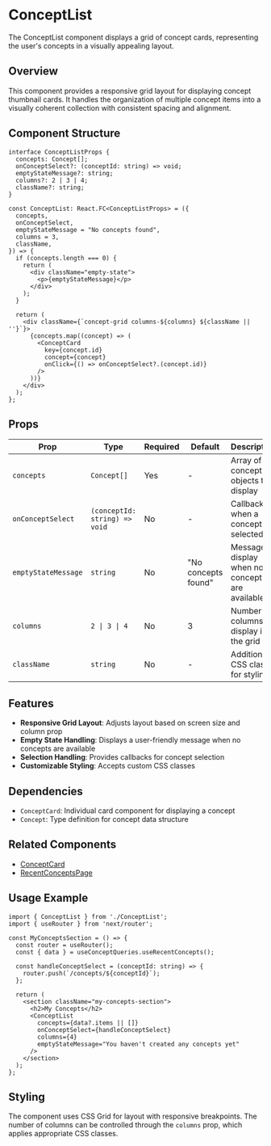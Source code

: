 # ConceptList

The ConceptList component displays a grid of concept cards, representing the user's concepts in a visually appealing layout.

## Overview

This component provides a responsive grid layout for displaying concept thumbnail cards. It handles the organization of multiple concept items into a visually coherent collection with consistent spacing and alignment.

## Component Structure

```tsx
interface ConceptListProps {
  concepts: Concept[];
  onConceptSelect?: (conceptId: string) => void;
  emptyStateMessage?: string;
  columns?: 2 | 3 | 4;
  className?: string;
}

const ConceptList: React.FC<ConceptListProps> = ({
  concepts,
  onConceptSelect,
  emptyStateMessage = "No concepts found",
  columns = 3,
  className,
}) => {
  if (concepts.length === 0) {
    return (
      <div className="empty-state">
        <p>{emptyStateMessage}</p>
      </div>
    );
  }
  
  return (
    <div className={`concept-grid columns-${columns} ${className || ''}`}>
      {concepts.map((concept) => (
        <ConceptCard
          key={concept.id}
          concept={concept}
          onClick={() => onConceptSelect?.(concept.id)}
        />
      ))}
    </div>
  );
};
```

## Props

| Prop | Type | Required | Default | Description |
|------|------|----------|---------|-------------|
| `concepts` | `Concept[]` | Yes | - | Array of concept objects to display |
| `onConceptSelect` | `(conceptId: string) => void` | No | - | Callback when a concept is selected |
| `emptyStateMessage` | `string` | No | "No concepts found" | Message to display when no concepts are available |
| `columns` | `2 \| 3 \| 4` | No | 3 | Number of columns to display in the grid |
| `className` | `string` | No | - | Additional CSS class for styling |

## Features

- **Responsive Grid Layout**: Adjusts layout based on screen size and column prop
- **Empty State Handling**: Displays a user-friendly message when no concepts are available
- **Selection Handling**: Provides callbacks for concept selection
- **Customizable Styling**: Accepts custom CSS classes

## Dependencies

- `ConceptCard`: Individual card component for displaying a concept
- `Concept`: Type definition for concept data structure

## Related Components

- [ConceptCard](../../../components/ui/ConceptCard.md)
- [RecentConceptsPage](../RecentConceptsPage.md)

## Usage Example

```tsx
import { ConceptList } from './ConceptList';
import { useRouter } from 'next/router';

const MyConceptsSection = () => {
  const router = useRouter();
  const { data } = useConceptQueries.useRecentConcepts();
  
  const handleConceptSelect = (conceptId: string) => {
    router.push(`/concepts/${conceptId}`);
  };
  
  return (
    <section className="my-concepts-section">
      <h2>My Concepts</h2>
      <ConceptList 
        concepts={data?.items || []}
        onConceptSelect={handleConceptSelect}
        columns={4}
        emptyStateMessage="You haven't created any concepts yet"
      />
    </section>
  );
};
```

## Styling

The component uses CSS Grid for layout with responsive breakpoints. The number of columns can be controlled through the `columns` prop, which applies appropriate CSS classes. 